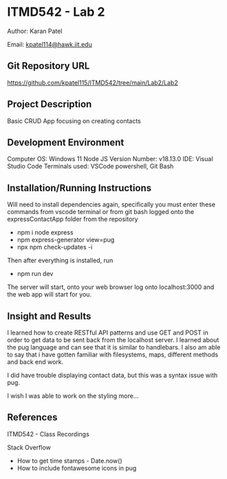 # ITMD542 - Lab 2
Author: Karan Patel

Email: kpatel114@hawk.iit.edu

## Git Repository URL
https://github.com/kpatel115/ITMD542/tree/main/Lab2/Lab2
## Project Description
Basic CRUD App focusing on creating contacts
## Development Environment
Computer OS: Windows 11
Node JS Version Number: v18.13.0
IDE: Visual Studio Code
Terminals used: VSCode powershell, Git Bash

## Installation/Running Instructions
Will need to install dependencies again,
specifically you must enter these commands from vscode terminal or from git bash logged onto the expressContactApp folder from the repository

- npm i node express
- npm express-generator view=pug
- npx npm check-updates -i

Then after everything is installed, run
- npm run dev

The server will start, onto your web browser log onto localhost:3000 and the web app will start for you.

## Insight and Results

I learned how to create RESTful API patterns and use GET and POST in order to get data to be sent back from the localhost server. I learned about the pug language and can see that it is similar to handlebars. I also am able to say that i have gotten familiar with filesystems, maps, different methods and back end work.

I did have trouble displaying contact data, but this was a syntax issue with pug.

I wish I was able to work on the styling more...
## References
ITMD542 - Class Recordings

Stack Overflow
  - How to get time stamps - Date.now()
  - How to include fontawesome icons in pug